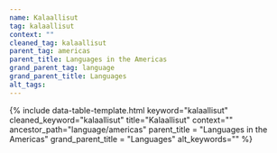 ```yaml
---
name: Kalaallisut
tag: kalaallisut
context: ""
cleaned_tag: kalaallisut
parent_tag: americas
parent_title: Languages in the Americas
grand_parent_tag: language
grand_parent_title: Languages
alt_tags: 
---
```


{% include data-table-template.html 
  keyword="kalaallisut" 
  cleaned_keyword="kalaallisut" 
  title="Kalaallisut"
  context=""
  ancestor_path="language/americas" 
  parent_title = "Languages in the Americas"
  grand_parent_title = "Languages"
  alt_keywords=""
%}


